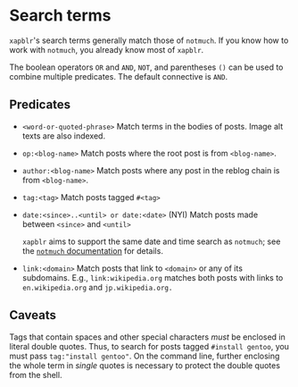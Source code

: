 Search terms
============

`xapblr`'s search terms generally match those of `notmuch`. If you know how
to work with `notmuch`, you already know most of `xapblr`.

The boolean operators `OR` and `AND`, `NOT`, and parentheses `()` can be used to combine multiple predicates.
The default connective is `AND`.

## Predicates

* `<word-or-quoted-phrase>`
    Match terms in the bodies of posts.
    Image alt texts are also indexed.
* `op:<blog-name>`
    Match posts where the root post is from `<blog-name>`.
* `author:<blog-name>`
    Match posts where any post in the reblog chain is from `<blog-name>`.
* `tag:<tag>`
    Match posts tagged `#<tag>`
* `date:<since>..<until> or date:<date>` (NYI)
    Match posts made between `<since>` and `<until>`

    `xapblr` aims to support the same date and time search as `notmuch`; see the [`notmuch` documentation](https://notmuchmail.org/doc/latest/man7/notmuch-search-terms.html#date-and-time-search) for details.
* `link:<domain>`
    Match posts that link to `<domain>` or any of its subdomains. E.g.,
    `link:wikipedia.org` matches both posts with links to `en.wikipedia.org`
    and `jp.wikipedia.org.`

## Caveats

Tags that contain spaces and other special characters *must* be enclosed in
literal double quotes. Thus, to search for posts tagged `#install gentoo`, you
must pass `tag:"install gentoo"`. On the command line, further enclosing the
whole term in *single* quotes is necessary to protect the double quotes from
the shell.
